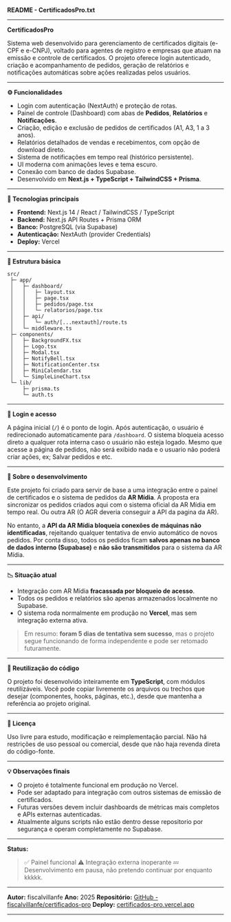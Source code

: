 **README - CertificadosPro.txt**

---

**CertificadosPro**

Sistema web desenvolvido para gerenciamento de certificados digitais (e-CPF e e-CNPJ), voltado para agentes de registro e empresas que atuam na emissão e controle de certificados.
O projeto oferece login autenticado, criação e acompanhamento de pedidos, geração de relatórios e notificações automáticas sobre ações realizadas pelos usuários.

---

**⚙️ Funcionalidades**

* Login com autenticação (NextAuth) e proteção de rotas.
* Painel de controle (Dashboard) com abas de **Pedidos**, **Relatórios** e **Notificações**.
* Criação, edição e exclusão de pedidos de certificados (A1, A3, 1 a 3 anos).
* Relatórios detalhados de vendas e recebimentos, com opção de download direto.
* Sistema de notificações em tempo real (histórico persistente).
* UI moderna com animações leves e tema escuro.
* Conexão com banco de dados Supabase.
* Desenvolvido em **Next.js + TypeScript + TailwindCSS + Prisma**.

---

**💾 Tecnologias principais**

* **Frontend:** Next.js 14 / React / TailwindCSS / TypeScript
* **Backend:** Next.js API Routes + Prisma ORM
* **Banco:** PostgreSQL (via Supabase)
* **Autenticação:** NextAuth (provider Credentials)
* **Deploy:** Vercel

---

**🧩 Estrutura básica**

```
src/
 ├─ app/
 │   ├─ dashboard/
 │   │   ├─ layout.tsx
 │   │   ├─ page.tsx
 │   │   ├─ pedidos/page.tsx
 │   │   └─ relatorios/page.tsx
 │   ├─ api/
 │   │   └─ auth/[...nextauth]/route.ts
 │   └─ middleware.ts
 ├─ components/
 │   ├─ BackgroundFX.tsx
 │   ├─ Logo.tsx
 │   ├─ Modal.tsx
 │   ├─ NotifyBell.tsx
 │   ├─ NotificationCenter.tsx
 │   ├─ MiniCalendar.tsx
 │   └─ SimpleLineChart.tsx
 └─ lib/
     ├─ prisma.ts
     └─ auth.ts
```

---

**🔐 Login e acesso**

A página inicial (`/`) é o ponto de login.
Após autenticação, o usuário é redirecionado automaticamente para `/dashboard`.
O sistema bloqueia acesso direto a qualquer rota interna caso o usuário não esteja logado.
Mesmo que acesse a página de pedidos, não será exibido nada e o usuario não poderá criar ações, ex; Salvar pedidos e etc.

---

**🧠 Sobre o desenvolvimento**

Este projeto foi criado para servir de base a uma integração entre o painel de certificados e o sistema de pedidos da **AR Mídia**.
A proposta era sincronizar os pedidos criados aqui com o sistema oficial da AR Mídia em tempo real. Ou outra AR (O AGR deveria conseguir a API da pagina da AR).

No entanto, a **API da AR Mídia bloqueia conexões de máquinas não identificadas**, rejeitando qualquer tentativa de envio automático de novos pedidos.
Por conta disso, todos os pedidos ficam **salvos apenas no banco de dados interno (Supabase)** e **não são transmitidos** para o sistema da AR Mídia.

---

**📉 Situação atual**

* Integração com AR Mídia **fracassada por bloqueio de acesso**.
* Todos os pedidos e relatórios são apenas armazenados localmente no Supabase.
* O sistema roda normalmente em produção no **Vercel**, mas sem integração externa ativa.

> Em resumo: **foram 5 dias de tentativa sem sucesso**,
> mas o projeto segue funcionando de forma independente e pode ser retomado futuramente.

---

**🧰 Reutilização do código**

O projeto foi desenvolvido inteiramente em **TypeScript**, com módulos reutilizáveis.
Você pode copiar livremente os arquivos ou trechos que desejar (componentes, hooks, páginas, etc.),
desde que mantenha a referência ao projeto original.

---

**📜 Licença**

Uso livre para estudo, modificação e reimplementação parcial.
Não há restrições de uso pessoal ou comercial, desde que não haja revenda direta do código-fonte.

---

**💡 Observações finais**

* O projeto é totalmente funcional em produção no Vercel.
* Pode ser adaptado para integração com outros sistemas de emissão de certificados.
* Futuras versões devem incluir dashboards de métricas mais completos e APIs externas autenticadas.
* Atualmente alguns scripts não estão dentro desse repositorio por segurança e operam completamente no Supabase.

---

**Status:**

> ✅ Painel funcional
> ⚠️ Integração externa inoperante
> 💤 Desenvolvimento em pausa, não pretendo continuar por enquanto kkkkk.

---

**Autor:** fiscalvillanfe
**Ano:** 2025
**Repositório:** [GitHub - fiscalvillanfe/certificados-pro](https://github.com/fiscalvillanfe/certificados-pro)
**Deploy:** [certificados-pro.vercel.app](https://certificados-pro.vercel.app)

---
